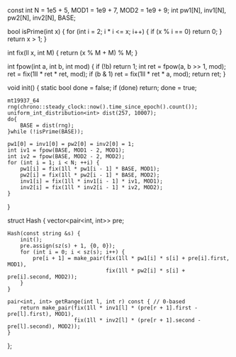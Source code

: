 const int N = 1e5 + 5, MOD1 = 1e9 + 7, MOD2 = 1e9 + 9;
	int pw1[N], inv1[N], pw2[N], inv2[N], BASE;

bool isPrime(int x) {
    for (int i = 2; i * i <= x; i++) {
        if (x % i == 0) return 0;
    }
    return x > 1;
}

int fix(ll x, int M) {
    return (x % M + M) % M;
}

int fpow(int a, int b, int mod) {
    if (!b) return 1;
    int ret = fpow(a, b >> 1, mod);
    ret = fix(1ll * ret * ret, mod);
    if (b & 1) ret = fix(1ll * ret * a, mod);
    return ret;
}

void init() {
    static bool done = false;
    if (done) return;
    done = true;
    
    mt19937_64 rng(chrono::steady_clock::now().time_since_epoch().count());
    uniform_int_distribution<int> dist(257, 10007);
    do{
        BASE = dist(rng);
    }while (!isPrime(BASE));

    pw1[0] = inv1[0] = pw2[0] = inv2[0] = 1;
    int iv1 = fpow(BASE, MOD1 - 2, MOD1);
    int iv2 = fpow(BASE, MOD2 - 2, MOD2);
    for (int i = 1; i < N; ++i) {
        pw1[i] = fix(1ll * pw1[i - 1] * BASE, MOD1);
        pw2[i] = fix(1ll * pw2[i - 1] * BASE, MOD2);
        inv1[i] = fix(1ll * inv1[i - 1] * iv1, MOD1);
        inv2[i] = fix(1ll * inv2[i - 1] * iv2, MOD2);
    }
}

struct Hash {
    vector<pair<int, int>> pre;

    Hash(const string &s) {
        init();
        pre.assign(sz(s) + 1, {0, 0});
        for (int i = 0; i < sz(s); i++) {
            pre[i + 1] = make_pair(fix(1ll * pw1[i] * s[i] + pre[i].first, MOD1),
                                   fix(1ll * pw2[i] * s[i] + pre[i].second, MOD2));
        }
    }

    pair<int, int> getRange(int l, int r) const { // 0-based
        return make_pair(fix(1ll * inv1[l] * (pre[r + 1].first - pre[l].first), MOD1),
                         fix(1ll * inv2[l] * (pre[r + 1].second - pre[l].second), MOD2));
    }
};